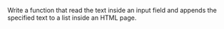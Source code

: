 Write a function that read the text inside an input field and appends the specified text to a list inside an HTML page.
